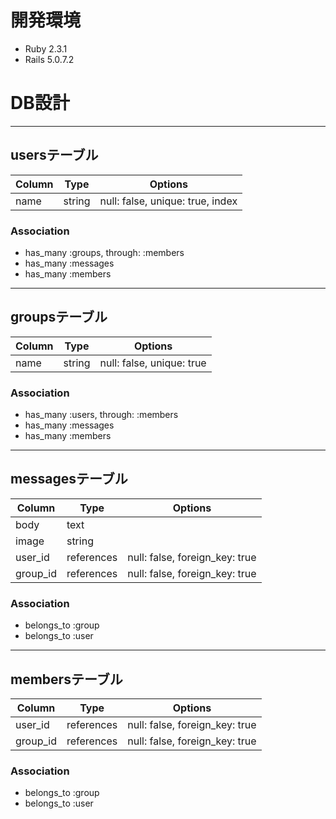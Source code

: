 
# **開発環境**
- Ruby 2.3.1
- Rails 5.0.7.2

# **DB設計**
***
## usersテーブル
|Column|Type|Options|
|------|----|-------|
|name|string|null: false, unique: true, index|


### Association
- has_many :groups, through: :members
- has_many :messages
- has_many :members

***
## groupsテーブル
|Column|Type|Options|
|------|----|-------|
|name|string|null: false, unique: true|

### Association
- has_many :users, through: :members
- has_many :messages
- has_many :members

***
## messagesテーブル
|Column|Type|Options|
|------|----|-------|
|body|text||
|image|string||
|user_id|references|null: false, foreign_key: true|
|group_id|references|null: false, foreign_key: true|

### Association
- belongs_to :group
- belongs_to :user

***
## membersテーブル
|Column|Type|Options|
|------|----|-------|
|user_id|references|null: false, foreign_key: true|
|group_id|references|null: false, foreign_key: true|

### Association
- belongs_to :group
- belongs_to :user
